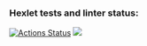 ### Hexlet tests and linter status:
[![Actions Status](https://github.com/n1ckdevops/python-project-49/workflows/hexlet-check/badge.svg)](https://github.com/n1ckdevops/python-project-49/actions)
<a href="https://codeclimate.com/github/n1ckdevops/python-project-49/maintainability"><img src="https://api.codeclimate.com/v1/badges/4e0855d692ac8e65c6a3/maintainability" /></a>
